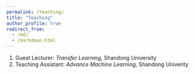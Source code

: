 ```yaml
---
permalink: /teaching/
title: "Teaching"
author_profile: true
redirect_from: 
  - /md/
  - /markdown.html
---
```


1. Guest Lecturer: *Transfer Learning*, Shandong University
2. Teaching Assistant: *Advance Machine Learning*, Shandong Univerity


